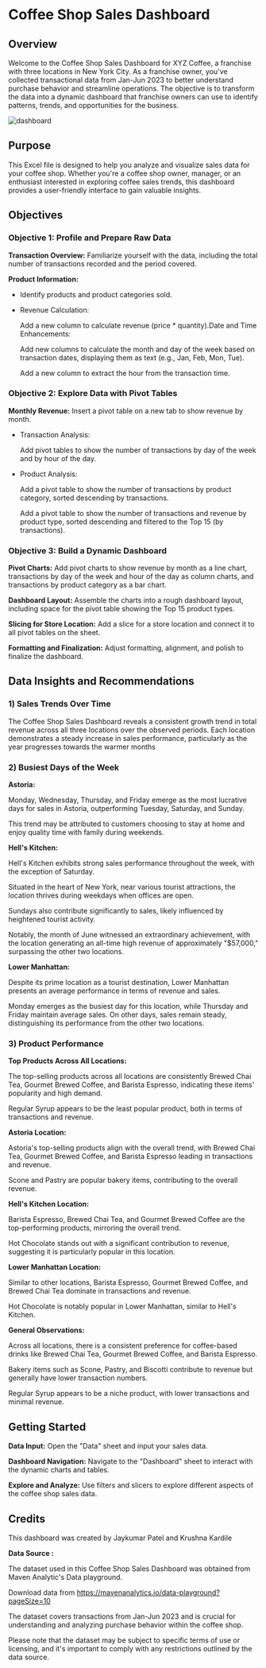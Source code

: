 
# Coffee Shop Sales Dashboard
## Overview
Welcome to the Coffee Shop Sales Dashboard for XYZ Coffee, a franchise with three locations in New York City. As a franchise owner, you've collected transactional data from Jan-Jun 2023 to better understand purchase behavior and streamline operations. The objective is to transform the data into a dynamic dashboard that franchise owners can use to identify patterns, trends, and opportunities for the business.


![dashboard](https://github.com/PatelJay3878/Coffee-Shop-Sales-Dashboard/assets/73180853/5dc11a7d-83ff-4efc-8aa4-2f02f8f28a93)


## Purpose

This Excel file is designed to help you analyze and visualize sales data for your coffee shop. Whether you're a coffee shop owner, manager, or an enthusiast interested in exploring coffee sales trends, this dashboard provides a user-friendly interface to gain valuable insights.
## Objectives
### Objective 1: Profile and Prepare Raw Data
**Transaction Overview:**
Familiarize yourself with the data, including the total number of transactions recorded and the period covered.

**Product Information:**
- Identify products and product categories sold.
- Revenue Calculation:

    Add a new column to calculate revenue (price * quantity).Date and Time Enhancements:

    Add new columns to calculate the month and day of the week based on transaction dates, displaying them as text (e.g., Jan, Feb, Mon, Tue).

    Add a new column to extract the hour from the transaction time.

### Objective 2: Explore Data with Pivot Tables
**Monthly Revenue:**
Insert a pivot table on a new tab to show revenue by month.

- Transaction Analysis:

    Add pivot tables to show the number of transactions by day of the week and by hour of the day.
- Product Analysis:

    Add a pivot table to show the number of transactions by product category, sorted descending by transactions.
    
    Add a pivot table to show the number of transactions and revenue by product type, sorted descending and filtered to the Top 15 (by transactions).

### Objective 3: Build a Dynamic Dashboard
**Pivot Charts:**
Add pivot charts to show revenue by month as a line chart, transactions by day of the week and hour of the day as column charts, and transactions by product category as a bar chart.

**Dashboard Layout:**
Assemble the charts into a rough dashboard layout, including space for the pivot table showing the Top 15 product types.

**Slicing for Store Location:**
Add a slice for a store location and connect it to all pivot tables on the sheet.

**Formatting and Finalization:**
Adjust formatting, alignment, and polish to finalize the dashboard.
## Data Insights and Recommendations
### 1) Sales Trends Over Time

The Coffee Shop Sales Dashboard reveals a consistent growth trend in total revenue across all three locations over the observed periods. Each location demonstrates a steady increase in sales performance, particularly as the year progresses towards the warmer months


### 2) Busiest Days of the Week

**Astoria:**

Monday, Wednesday, Thursday, and Friday emerge as the most lucrative days for sales in Astoria, outperforming Tuesday, Saturday, and Sunday. 

This trend may be attributed to customers choosing to stay at home and enjoy quality time with family during weekends.

**Hell's Kitchen:**

Hell's Kitchen exhibits strong sales performance throughout the week, with the exception of Saturday. 

Situated in the heart of New York, near various tourist attractions, the location thrives during weekdays when offices are open. 

Sundays also contribute significantly to sales, likely influenced by heightened tourist activity. 

Notably, the month of June witnessed an extraordinary achievement, with the location generating an all-time high revenue of approximately "$57,000," surpassing the other two locations.

**Lower Manhattan:**

Despite its prime location as a tourist destination, Lower Manhattan presents an average performance in terms of revenue and sales.

Monday emerges as the busiest day for this location, while Thursday and Friday maintain average sales. On other days, sales remain steady, distinguishing its performance from the other two locations.

### 3) Product Performance

**Top Products Across All Locations:**

The top-selling products across all locations are consistently Brewed Chai Tea, Gourmet Brewed Coffee, and Barista Espresso, indicating these items' popularity and high demand.

Regular Syrup appears to be the least popular product, both in terms of transactions and revenue.

**Astoria Location:**

Astoria's top-selling products align with the overall trend, with Brewed Chai Tea, Gourmet Brewed Coffee, and Barista Espresso leading in transactions and revenue.

Scone and Pastry are popular bakery items, contributing to the overall revenue.

**Hell's Kitchen Location:**

Barista Espresso, Brewed Chai Tea, and Gourmet Brewed Coffee are the top-performing products, mirroring the overall trend.

Hot Chocolate stands out with a significant contribution to revenue, suggesting it is particularly popular in this location.

**Lower Manhattan Location:**

Similar to other locations, Barista Espresso, Gourmet Brewed Coffee, and Brewed Chai Tea dominate in transactions and revenue.

Hot Chocolate is notably popular in Lower Manhattan, similar to Hell's Kitchen.

**General Observations:**

Across all locations, there is a consistent preference for coffee-based drinks like Brewed Chai Tea, Gourmet Brewed Coffee, and Barista Espresso.

Bakery items such as Scone, Pastry, and Biscotti contribute to revenue but generally have lower transaction numbers.

Regular Syrup appears to be a niche product, with lower transactions and minimal revenue.
## Getting Started

**Data Input:**
Open the "Data" sheet and input your sales data.

**Dashboard Navigation:**
Navigate to the "Dashboard" sheet to interact with the dynamic charts and tables.

**Explore and Analyze:**
Use filters and slicers to explore different aspects of the coffee shop sales data.
## Credits

This dashboard was created by Jaykumar Patel and Krushna Kardile

**Data Source :**

The dataset used in this Coffee Shop Sales Dashboard was obtained from Maven Analytic's Data playground. 

Download data from https://mavenanalytics.io/data-playground?pageSize=10

The dataset covers transactions from Jan-Jun 2023 and is crucial for understanding and analyzing purchase behavior within the coffee shop. 

Please note that the dataset may be subject to specific terms of use or licensing, and it's important to comply with any restrictions outlined by the data source.
